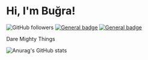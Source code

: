 # Hi, I'm Buğra!

![GitHub followers](https://img.shields.io/github/followers/BugraOmursunn?style=social)
[![General badge](https://img.shields.io/badge/LinkedIn-blue?style=flat-square&logo=linkedin&labelColor=blue)](https://www.linkedin.com/in/bugraomursun/)
[![General badge](https://img.shields.io/badge/Google_Play-414141?style=flat-square&logo=google-play&logoColor=white)](https://play.google.com/store/apps/dev?id=7696637140094003672)


Dare Mighty Things

![Anurag's GitHub stats](https://github-profile-summary-cards.vercel.app/api/cards/profile-details?username=bugraomursunn&theme=monokai )
